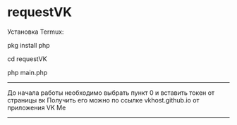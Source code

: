 # requestVK
Установка Termux:

pkg install php

cd requestVK

php main.php

*** 
До начала работы необходимо выбрать пункт 0 и вставить токен от страницы вк
Получить его можно по ссылке vkhost.github.io от приложения VK Me
***
